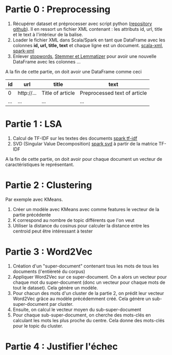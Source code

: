 # Partie 0 : Preprocessing

1. Récupérer dataset et préprocesser avec script python ([repository github](https://spark-in.me/post/parsing-wikipedia-in-four-commands-for-nlp)). Il en ressort un fichier XML contenant : les attributs id, url, title et le text à l'intérieur de la balise.
2. Loader le fichier XML dans Scala/Spark en tant que DataFrame avec les colonnes **id, url, title, text** et chaque ligne est un document. [scala-xml](https://github.com/scala/scala-xml/wiki/Getting-started), [spark-xml](https://github.com/databricks/spark-xml)
3. Enlever [stopwords](https://spark.apache.org/docs/latest/api/scala/index.html#org.apache.spark.ml.feature.StopWordsRemover), [Stemmer et Lemmatizer](https://nlp.johnsnowlabs.com/docs/en/annotators#stemmer) pour avoir une nouvelle DataFrame avec les colonnes ...

A la fin de cette partie, on doit avoir une DataFrame comme ceci

| id  | url        | title            | text                         |
| --- | ---------- | ---------------- | ---------------------------- |
| 0   | http://... | Title of article | Preprocessed text of article |
| ... | ...        | ...              | ...                          |

# Partie 1 : LSA

1. Calcul de TF-IDF sur les textes des documents [spark tf-idf](https://spark.apache.org/docs/latest/mllib-feature-extraction.html#tf-idf)
2. SVD (Singular Value Decomposition) [spark svd](https://spark.apache.org/docs/latest/mllib-dimensionality-reduction.html) à partir de la matrice TF-IDF

A la fin de cette partie, on doit avoir pour chaque document un vecteur de caractéristiques le représentant.

# Partie 2 : Clustering

Par exemple avec KMeans.

1. Créer un modèle avec KMeans avec comme features le vecteur de la partie précédente
2. K correspond au nombre de topic différents que l'on veut
3. Utiliser la distance du cosinus pour calculer la distance entre les centroid peut être intéressant à tester

# Partie 3 : Word2Vec

1. Création d'un "super-document" contenant tous les mots de tous les documents (l'entièreté du corpus)
2. Appliquer Word2Vec sur ce super-document. On a alors un vecteur pour chaque mot du super-document (donc un vecteur pour chaque mots de tout le dataset). Cela génère un modèle.
3. Pour chacun des mots d'un cluster de la partie 2, on prédit leur vecteur Word2Vec grâce au modèle précédemment créé. Cela génère un sub-super-document par cluster.
4. Ensuite, on calcul le vecteur moyen du sub-super-document
5. Pour chaque sub-super-document, on cherche des mots-clés en calculant les mots les plus proche du centre. Cela donne des mots-clés pour le topic du cluster.

# Partie 4 : Justifier l'échec
